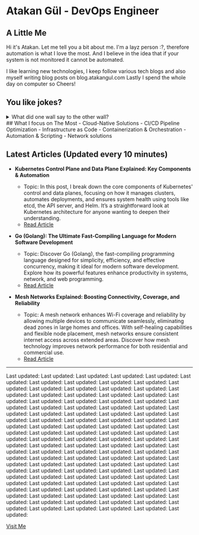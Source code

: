 # Atakan Gül - DevOps Engineer

## A Little Me
Hi it's Atakan. Let me tell you a bit about me. I'm a layz person :?, therefore automation is what I love the most. And I believe in the idea that if your system is not monitored it cannot be automated. 

I like learning new technologies, I keep follow various tech blogs and also myself writing blog posts on blog.atakangul.com Lastly I spend the whole day on computer so Cheers!

## You like jokes?
<details>
  <summary>What did one wall say to the other wall?</summary>
  
  I'll meet you at the corner!
</details>
## What I focus on The Most
- Cloud-Native Solutions
- CI/CD Pipeline Optimization
- Infrastructure as Code
- Containerization & Orchestration
- Automation & Scripting
- Network solutions

## Latest Articles (Updated every 10 minutes)
- **Kubernetes Control Plane and Data Plane Explained: Key Components & Automation**
  - Topic: In this post, I break down the core components of Kubernetes' control and data planes, focusing on how it manages clusters, automates deployments, and ensures system health using tools like etcd, the API server, and Helm. It’s a straightforward look at Kubernetes architecture for anyone wanting to deepen their understanding.
  - [Read Article](https://atakangul.com/blogs/kubernetes-control-data-plane)
 
- **Go (Golang): The Ultimate Fast-Compiling Language for Modern Software Development**
  - Topic: Discover Go (Golang), the fast-compiling programming language designed for simplicity, efficiency, and effective concurrency, making it ideal for modern software development. Explore how its powerful features enhance productivity in systems, network, and web programming.
  - [Read Article](https://atakangul.com/blogs/go-golang-fast-compilation)
 
- **Mesh Networks Explained: Boosting Connectivity, Coverage, and Reliability**
  - Topic: A mesh network enhances Wi-Fi coverage and reliability by allowing multiple devices to communicate seamlessly, eliminating dead zones in large homes and offices. With self-healing capabilities and flexible node placement, mesh networks ensure consistent internet access across extended areas. Discover how mesh technology improves network performance for both residential and commercial use.
  - [Read Article](https://atakangul.com/blogs/mesh-networks-boost-connectivity-reliability)
---
Last updated: 
Last updated: 
Last updated: 
Last updated: 
Last updated: 
Last updated: 
Last updated: 
Last updated: 
Last updated: 
Last updated: 
Last updated: 
Last updated: 
Last updated: 
Last updated: 
Last updated: 
Last updated: 
Last updated: 
Last updated: 
Last updated: 
Last updated: 
Last updated: 
Last updated: 
Last updated: 
Last updated: 
Last updated: 
Last updated: 
Last updated: 
Last updated: 
Last updated: 
Last updated: 
Last updated: 
Last updated: 
Last updated: 
Last updated: 
Last updated: 
Last updated: 
Last updated: 
Last updated: 
Last updated: 
Last updated: 
Last updated: 
Last updated: 
Last updated: 
Last updated: 
Last updated: 
Last updated: 
Last updated: 
Last updated: 
Last updated: 
Last updated: 
Last updated: 
Last updated: 
Last updated: 
Last updated: 
Last updated: 
Last updated: 
Last updated: 
Last updated: 
Last updated: 
Last updated: 
Last updated: 
Last updated: 
Last updated: 
Last updated: 
Last updated: 
Last updated: 
Last updated: 
Last updated: 
Last updated: 
Last updated: 
Last updated: 
Last updated: 
Last updated: 
Last updated: 
Last updated: 
Last updated: 
Last updated: 
Last updated: 
Last updated: 
Last updated: 
Last updated: 
Last updated: 
Last updated: 
Last updated: 
Last updated: 
Last updated: 
Last updated: 
Last updated: 
Last updated: 
Last updated: 
Last updated: 
Last updated: 
Last updated: 
Last updated: 
Last updated: 
Last updated: 
Last updated: 
Last updated: 
Last updated: 
Last updated: 
Last updated: 
Last updated: 
Last updated: 
Last updated: 
Last updated: 
Last updated: 
Last updated: 
Last updated: 
Last updated: 
Last updated: 
Last updated: 

[Visit Me](https://www.atakangul.com)
